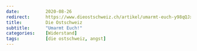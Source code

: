 ```yaml
---
date:          2020-08-26
redirect:      https://www.dieostschweiz.ch/artikel/umarmt-euch-y98qQJx
title:         Die Ostschweiz
subtitle:      "Umarmt Euch!"
categories:    [Widerstand]
tags:          [die ostschweiz, angst]
---
```

